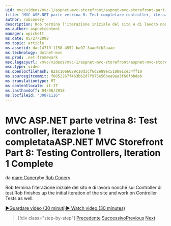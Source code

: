 ```yaml
---
uid: mvc/videos/mvc-1/aspnet-mvc-storefront/aspnet-mvc-storefront-part-8-testing-controllers-iteration-1-complete
title: 'MVC ASP.NET parte vetrina 8: Test completare controller, iterazione 1 | Documenti Microsoft'
author: robconery
description: Rob termina l'iterazione iniziale del sito e di lavoro nonché sui Controller di test.
ms.author: aspnetcontent
manager: wpickett
ms.date: 05/27/2008
ms.topic: article
ms.assetid: dac14719-1158-4552-ba97-3aae6fb2aaae
ms.technology: dotnet-mvc
ms.prod: .net-framework
msc.legacyurl: /mvc/videos/mvc-1/aspnet-mvc-storefront/aspnet-mvc-storefront-part-8-testing-controllers-iteration-1-complete
msc.type: video
ms.openlocfilehash: 82ac1066029c10d3cf6d2e89ec518891ce34ff10
ms.sourcegitcommit: f8852267f463b62d7f975e56bea9aa3f68fbbdeb
ms.translationtype: MT
ms.contentlocale: it-IT
ms.lasthandoff: 04/06/2018
ms.locfileid: "30871116"
---
```

<a name="aspnet-mvc-storefront-part-8-testing-controllers-iteration-1-complete"></a><span data-ttu-id="f86f0-103">MVC ASP.NET parte vetrina 8: Test controller, iterazione 1 completata</span><span class="sxs-lookup"><span data-stu-id="f86f0-103">ASP.NET MVC Storefront Part 8: Testing Controllers, Iteration 1 Complete</span></span>
====================
<span data-ttu-id="f86f0-104">da [mare Conery](https://github.com/robconery)</span><span class="sxs-lookup"><span data-stu-id="f86f0-104">by [Rob Conery](https://github.com/robconery)</span></span>

<span data-ttu-id="f86f0-105">Rob termina l'iterazione iniziale del sito e di lavoro nonché sui Controller di test.</span><span class="sxs-lookup"><span data-stu-id="f86f0-105">Rob finishes up the initial iteration of the site and work on Controller Tests as well.</span></span>

[<span data-ttu-id="f86f0-106">&#9654;Guardare video (30 minuti)</span><span class="sxs-lookup"><span data-stu-id="f86f0-106">&#9654; Watch video (30 minutes)</span></span>](https://channel9.msdn.com/Blogs/ASP-NET-Site-Videos/aspnet-mvc-storefront-part-8-testing-controllers-iteration-1-complete)

> [!div class="step-by-step"]
> <span data-ttu-id="f86f0-107">[Precedente](aspnet-mvc-storefront-part-7-routing-and-ui-work.md)
> [Successivo](aspnet-mvc-storefront-part-9-the-shopping-cart.md)</span><span class="sxs-lookup"><span data-stu-id="f86f0-107">[Previous](aspnet-mvc-storefront-part-7-routing-and-ui-work.md)
[Next](aspnet-mvc-storefront-part-9-the-shopping-cart.md)</span></span>

